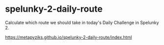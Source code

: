 # spelunky-2-daily-route
Calculate which route we should take in today's Daily Challenge in Spelunky 2.

https://metapyziks.github.io/spelunky-2-daily-route/index.html

